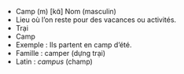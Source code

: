 - Camp (m)	[kɑ̃]	Nom (masculin)	
- Lieu où l’on reste pour des vacances ou activités.
- Trại
- Camp
- Exemple : Ils partent en camp d’été.
- Famille : camper (dựng trại)
- Latin : *campus* (champ)